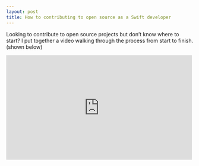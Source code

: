 ```yaml
---
layout: post
title: How to contributing to open source as a Swift developer
---
```


Looking to contribute to open source projects but don’t know where to start? I put together a video walking through the process from start to finish. (shown below)

<iframe width="500" height="281" src="https://www.youtube.com/embed/MAleD3yTfhc" frameborder="0" allow="accelerometer; autoplay; encrypted-media; gyroscope; picture-in-picture" allowfullscreen></iframe>

